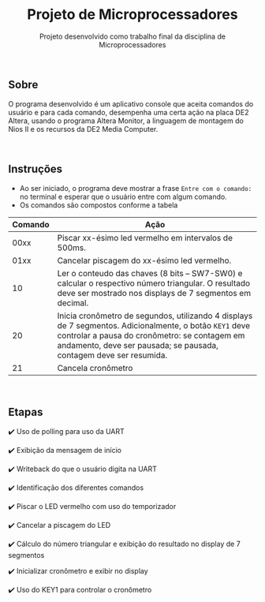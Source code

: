 <h1 align="center">Projeto de Microprocessadores</h1>
<p align="center">Projeto desenvolvido como trabalho final da disciplina de Microprocessadores</p>

<br />

## Sobre

O programa desenvolvido é um aplicativo console que aceita comandos do usuário e para cada comando, desempenha uma certa ação na placa DE2 Altera, usando o programa Altera Monitor, a linguagem de montagem do Nios II e os recursos da DE2 Media Computer.

<br />

## Instruções

- Ao ser iniciado, o programa deve mostrar a frase `Entre com o comando:` no terminal e esperar que o usuário entre com algum comando.
- Os comandos são compostos conforme a tabela

| Comando | Ação                                                                                                                                                                                                                          |
| ------- | ----------------------------------------------------------------------------------------------------------------------------------------------------------------------------------------------------------------------------- |
| 00xx    | Piscar xx-ésimo led vermelho em intervalos de 500ms.                                                                                                                                                                          |
| 01xx    | Cancelar piscagem do xx-ésimo led vermelho.                                                                                                                                                                                   |
| 10      | Ler o conteudo das chaves (8 bits – SW7-SW0) e calcular o respectivo número triangular. O resultado deve ser mostrado nos displays de 7 segmentos em decimal.                                                                 |
| 20      | Inicia cronômetro de segundos, utilizando 4 displays de 7 segmentos. Adicionalmente, o botão `KEY1` deve controlar a pausa do cronômetro: se contagem em andamento, deve ser pausada; se pausada, contagem deve ser resumida. |
| 21      | Cancela cronômetro                                                                                                                                                                                                            |

<br />

## Etapas

:heavy_check_mark: Uso de polling para uso da UART

:heavy_check_mark: Exibição da mensagem de início

:heavy_check_mark: Writeback do que o usuário digita na UART

:heavy_check_mark: Identificação dos diferentes comandos

:heavy_check_mark: Piscar o LED vermelho com uso do temporizador

:heavy_check_mark: Cancelar a piscagem do LED

:heavy_check_mark: Cálculo do número triangular e exibição do resultado no display de 7 segmentos

:heavy_check_mark: Inicializar cronômetro e exibir no display

:heavy_check_mark: Uso do KEY1 para controlar o cronômetro
